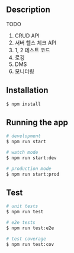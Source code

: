 ## Description

TODO

1. CRUD API
2. 서버 헬스 체크 API
3. 1, 2 테스트 코드
4. 로깅
5. DMS
6. 모니터링

## Installation

```bash
$ npm install
```

## Running the app

```bash
# development
$ npm run start

# watch mode
$ npm run start:dev

# production mode
$ npm run start:prod
```

## Test

```bash
# unit tests
$ npm run test

# e2e tests
$ npm run test:e2e

# test coverage
$ npm run test:cov
```

